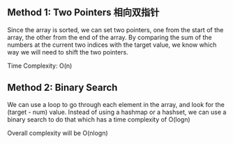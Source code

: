 ## Method 1: Two Pointers 相向双指针
Since the array is sorted, we can set two pointers, one from the start of the array, the other from the end of the array. By comparing the sum of the numbers at the current two indices with the target value, we know which way we will need to shift the two pointers. <br />

Time Complexity: O(n)


## Method 2: Binary Search
We can use a loop to go through each element in the array, and look for the (target - num) value. Instead of using a hashmap or a hashset, we can use a binary search to do that which has a time complexity of O(logn) <br />

Overall complexity will be O(nlogn)



